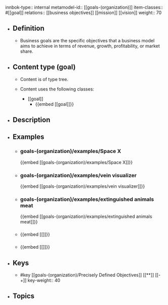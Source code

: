 innbok-type:: internal
metamodel-id:: [[goals-(organization)]]
item-classes:: #[[goal]]
relations:: [[business objectives]] [[mission]] [[vision]]
weight:: 70

- ## Definition
  - Business goals are the specific objectives that a business model aims to achieve in terms of revenue, growth, profitability, or market share.
- ## Content type (goal)
  - Content is of type tree.
  
  - Content uses the following classes:
    - [[goal]]
      - {{embed [[goal]]}}
  
- ## Description
- ## Examples
  - ### goals-(organization)/examples/Space X
    {{embed [[goals-(organization)/examples/Space X]]}}
  - ### goals-(organization)/examples/vein visualizer
    {{embed [[goals-(organization)/examples/vein visualizer]]}}
  - ### goals-(organization)/examples/extinguished animals meat
    {{embed [[goals-(organization)/examples/extinguished animals meat]]}}
  - ### 
    {{embed [[]]}}
  - ### 
    {{embed [[]]}}
  
- ## Keys
  - #key [[goals-(organization)/Precisely Defined Objectives]] [[**]] [[-+]]
    key-weight:: 40
- ## Topics
  

